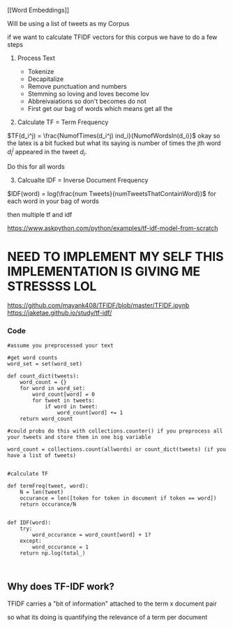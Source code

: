 [[Word Embeddings]]

Will be using a list of tweets as my Corpus

if we want to calculate TFIDF vectors for this corpus we have to do a few steps

1) Process Text
	- Tokenize
	- Decapitalize
	- Remove punctuation and numbers
	- Stemming so loving and loves become lov
	- Abbreivaiations so don't becomes do not
	- First get our bag of words which means get all the 

2) Calculate TF = Term Frequency

$TF(d_i^j) = \frac{NumofTimes(d_i^j) ind_i}{NumofWordsIn(d_i)}$
okay so the latex is a bit fucked but what its saying is number of times the jth word $d_i^j$ appeared in the tweet $d_i$. 

Do this for all words


3) Calcualte IDF = Inverse Document Frequency

$IDF(word) = log(\frac{num Tweets}{numTweetsThatContainWord})$
for each word in your bag of words

then multiple tf and idf

https://www.askpython.com/python/examples/tf-idf-model-from-scratch

# NEED TO IMPLEMENT MY SELF THIS IMPLEMENTATION IS GIVING ME STRESSSS LOL

https://github.com/mayank408/TFIDF/blob/master/TFIDF.ipynb
https://jaketae.github.io/study/tf-idf/

### Code
```
#assume you preprocessed your text

#get word counts
word_set = set(word_set)

def count_dict(tweets):
	word_count = {}
	for word in word_set:
		word_count[word] = 0
		for tweet in tweets:
			if word in tweet:
				word_count[word] += 1
	return word_count

#could probs do this with collections.counter() if you preprocess all your tweets and store them in one big variable

word_count = collections.count(allwords) or count_dict(tweets) (if you have a list of tweets)


#calculate TF

def termFreq(tweet, word):
	N = len(tweet)
	occurance = len([token for token in document if token == word])
	return occurance/N


def IDF(word):
	try:
		word_occurance = word_count[word] + 1?
	except:
		word_occurance = 1
	return np.log(total_)



```



## Why does TF-IDF work?

TFIDF carries a "bit of information" attached to the term x document pair

so what its doing is quantifying the relevance of a term per document